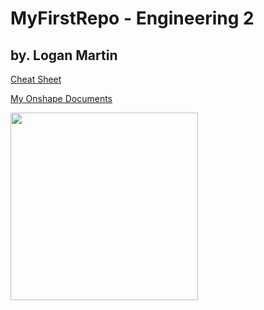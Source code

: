 # MyFirstRepo - Engineering 2
## by. Logan Martin

[Cheat Sheet](https://www.markdownguide.org/cheat-sheet/)

[My Onshape Documents](https://cvilleschools.onshape.com/documents?nodeId=1&resourceType=filter)

<img src="https://upload.wikimedia.org/wikipedia/commons/thumb/2/25/Red.svg/1024px-Red.svg.png" height ="300" width ="300">
